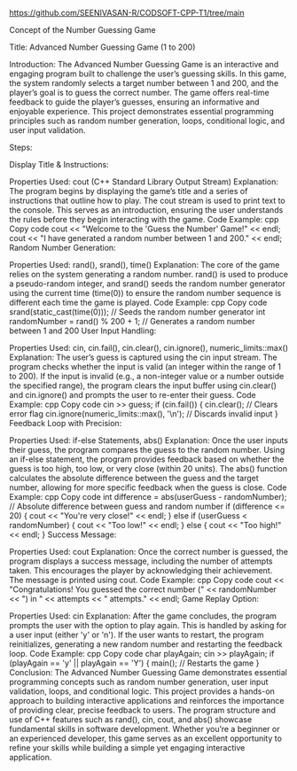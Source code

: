 https://github.com/SEENIVASAN-R/CODSOFT-CPP-T1/tree/main

Concept of the Number Guessing Game

Title: Advanced Number Guessing Game (1 to 200)

Introduction:
The Advanced Number Guessing Game is an interactive and engaging program built to challenge the user’s guessing skills. In this game, the system randomly selects a target number between 1 and 200, and the player’s goal is to guess the correct number. The game offers real-time feedback to guide the player’s guesses, ensuring an informative and enjoyable experience. This project demonstrates essential programming principles such as random number generation, loops, conditional logic, and user input validation.

Steps:

Display Title & Instructions:

Properties Used: cout (C++ Standard Library Output Stream)
Explanation: The program begins by displaying the game’s title and a series of instructions that outline how to play. The cout stream is used to print text to the console. This serves as an introduction, ensuring the user understands the rules before they begin interacting with the game.
Code Example:
cpp
Copy code
cout << "Welcome to the 'Guess the Number' Game!" << endl;
cout << "I have generated a random number between 1 and 200." << endl;
Random Number Generation:

Properties Used: rand(), srand(), time()
Explanation: The core of the game relies on the system generating a random number. rand() is used to produce a pseudo-random integer, and srand() seeds the random number generator using the current time (time(0)) to ensure the random number sequence is different each time the game is played.
Code Example:
cpp
Copy code
srand(static_cast<unsigned int>(time(0)));  // Seeds the random number generator
int randomNumber = rand() % 200 + 1;  // Generates a random number between 1 and 200
User Input Handling:

Properties Used: cin, cin.fail(), cin.clear(), cin.ignore(), numeric_limits<streamsize>::max()
Explanation: The user’s guess is captured using the cin input stream. The program checks whether the input is valid (an integer within the range of 1 to 200). If the input is invalid (e.g., a non-integer value or a number outside the specified range), the program clears the input buffer using cin.clear() and cin.ignore() and prompts the user to re-enter their guess.
Code Example:
cpp
Copy code
cin >> guess;
if (cin.fail()) {
    cin.clear();  // Clears error flag
    cin.ignore(numeric_limits<streamsize>::max(), '\n');  // Discards invalid input
}
Feedback Loop with Precision:

Properties Used: if-else Statements, abs()
Explanation: Once the user inputs their guess, the program compares the guess to the random number. Using an if-else statement, the program provides feedback based on whether the guess is too high, too low, or very close (within 20 units). The abs() function calculates the absolute difference between the guess and the target number, allowing for more specific feedback when the guess is close.
Code Example:
cpp
Copy code
int difference = abs(userGuess - randomNumber);  // Absolute difference between guess and random number
if (difference <= 20) {
    cout << "You're very close!" << endl;
} else if (userGuess < randomNumber) {
    cout << "Too low!" << endl;
} else {
    cout << "Too high!" << endl;
}
Success Message:

Properties Used: cout
Explanation: Once the correct number is guessed, the program displays a success message, including the number of attempts taken. This encourages the player by acknowledging their achievement. The message is printed using cout.
Code Example:
cpp
Copy code
cout << "Congratulations! You guessed the correct number (" << randomNumber << ") in " << attempts << " attempts." << endl;
Game Replay Option:

Properties Used: cin
Explanation: After the game concludes, the program prompts the user with the option to play again. This is handled by asking for a user input (either 'y' or 'n'). If the user wants to restart, the program reinitializes, generating a new random number and restarting the feedback loop.
Code Example:
cpp
Copy code
char playAgain;
cin >> playAgain;
if (playAgain == 'y' || playAgain == 'Y') {
    main();  // Restarts the game
}
Conclusion:
The Advanced Number Guessing Game demonstrates essential programming concepts such as random number generation, user input validation, loops, and conditional logic. This project provides a hands-on approach to building interactive applications and reinforces the importance of providing clear, precise feedback to users. The program structure and use of C++ features such as rand(), cin, cout, and abs() showcase fundamental skills in software development. Whether you’re a beginner or an experienced developer, this game serves as an excellent opportunity to refine your skills while building a simple yet engaging interactive application.
